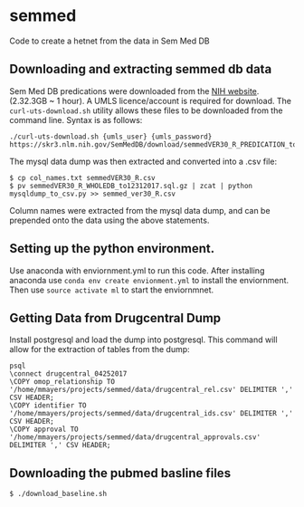 # semmed

Code to create a hetnet from the data in Sem Med DB

## Downloading and extracting semmed db data

Sem Med DB predications were downloaded from the [NIH website](https://skr3.nlm.nih.gov/SemMedDB/index.html). (2.32.3GB ~ 1 hour). A UMLS licence/account is required for download.  The `curl-uts-download.sh` utility allows these files to be downloaded from the command line.  Syntax is as follows:

    ./curl-uts-download.sh {umls_user} {umls_password} https://skr3.nlm.nih.gov/SemMedDB/download/semmedVER30_R_PREDICATION_to12312016.sql.gz

The mysql data dump was then extracted and converted into a .csv file:

    $ cp col_names.txt semmedVER30_R.csv
    $ pv semmedVER30_R_WHOLEDB_to12312017.sql.gz | zcat | python mysqldump_to_csv.py >> semmed_ver30_R.csv

Column names were extracted from the mysql data dump, and can be prepended onto the data using the above statements.


## Setting up the python environment.

Use anaconda with enviornment.yml to run this code.  After installing anaconda
use `conda env create envionment.yml` to install the enviornment. Then use
`source activate ml` to start the enviornmnet.

## Getting Data from Drugcentral Dump

Install postgresql and load the dump into postgresql.
This command will allow for the extraction of tables from the dump:

    psql
    \connect drugcentral_04252017
    \COPY omop_relationship TO '/home/mmayers/projects/semmed/data/drugcentral_rel.csv' DELIMITER ',' CSV HEADER;
    \COPY identifier TO '/home/mmayers/projects/semmed/data/drugcentral_ids.csv' DELIMITER ',' CSV HEADER;
    \COPY approval TO '/home/mmayers/projects/semmed/data/drugcentral_approvals.csv' DELIMITER ',' CSV HEADER;


## Downloading the pubmed basline files

    $ ./download_baseline.sh

